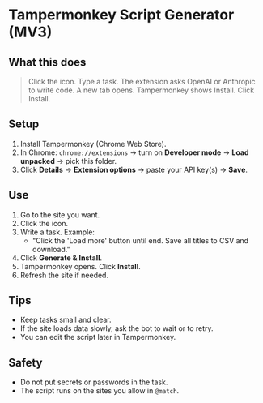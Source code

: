 # Tampermonkey Script Generator (MV3)

## What this does

> Click the icon.
> Type a task.
> The extension asks OpenAI or Anthropic to write code.
> A new tab opens. Tampermonkey shows Install.
> Click Install.

## Setup

1. Install Tampermonkey (Chrome Web Store).
2. In Chrome: `chrome://extensions` → turn on **Developer mode** → **Load unpacked** → pick this folder.
3. Click **Details** → **Extension options** → paste your API key(s) → **Save**.

## Use

1. Go to the site you want.
2. Click the icon.
3. Write a task. Example:
   - "Click the 'Load more' button until end. Save all titles to CSV and download."
4. Click **Generate & Install**.
5. Tampermonkey opens. Click **Install**.
6. Refresh the site if needed.

## Tips

- Keep tasks small and clear.
- If the site loads data slowly, ask the bot to wait or to retry.
- You can edit the script later in Tampermonkey.

## Safety

- Do not put secrets or passwords in the task.
- The script runs on the sites you allow in `@match`.
